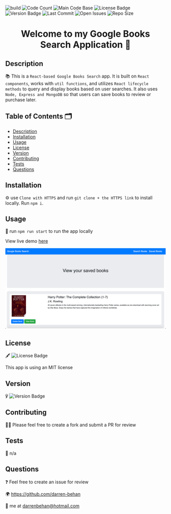 ![build](https://img.shields.io/travis/darren-behan/googlebooks-reactsearch) ![Code Count](https://img.shields.io/github/languages/count/darren-behan/googlebooks-reactsearch) ![Main Code Base](https://img.shields.io/github/languages/top/darren-behan/googlebooks-reactsearch) ![License Badge](https://img.shields.io/badge/license-mit-blue) ![Version Badge](https://img.shields.io/badge/version-1.0-red) ![Last Commit](https://img.shields.io/github/last-commit/darren-behan/googlebooks-reactsearch) ![Open Issues](https://img.shields.io/github/issues-raw/darren-behan/googlebooks-reactsearch) ![Repo Size](https://img.shields.io/github/repo-size/darren-behan/googlebooks-reactsearch)

<h1 align="center">Welcome to my Google Books Search Application 👋</h1>

## Description

📚 This is a `React-based Google Books Search` app. It is built on `React components`, works with `util functions`, and utilizes `React lifecycle methods` to query and display books based on user searches. It also uses `Node, Express and MongoDB` so that users can save books to review or purchase later.

## Table of Contents 🗂

* [Description](#Description)
* [Installation](#Installation)
* [Usage](#Usage)
* [License](#License)
* [Version](#Version)
* [Contributing](#Contributing)
* [Tests](#Tests)
* [Questions](#Questions)

## Installation

⚙️ use `Clone with HTTPS` and run `git clone + the HTTPS link` to install locally. Run `npm i`.

## Usage

🚨 run `npm run start` to run the app locally

View live demo <a href="https://googlebooks-reactsearch.herokuapp.com">here</a>

![Preview](./client/public/app.png "Preview of Retrieve Google Books App")

## License

🖋 ![License Badge](https://img.shields.io/badge/license-mit-blue)

This app is using an MIT license

## Version

℣ ![Version Badge](https://img.shields.io/badge/license-1.0-red)

## Contributing

👩‍💻 Please feel free to create a fork and submit a PR for review

## Tests

🧪 n/a

## Questions

❓ Feel free to create an issue for review

🌍 https://github.com/darren-behan

📧 me at darrenbehan@hotmail.com
